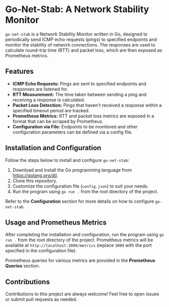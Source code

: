 # Go-Net-Stab: A Network Stability Monitor

`go-net-stab` is a Network Stability Monitor written in Go, designed to periodically send ICMP echo requests (pings) to specified endpoints and monitor the stability of network connections. The responses are used to calculate round-trip time (RTT) and packet loss, which are then exposed as Prometheus metrics.

## Features

- **ICMP Echo Requests:** Pings are sent to specified endpoints and responses are listened for.
- **RTT Measurement:** The time taken between sending a ping and receiving a response is calculated.
- **Packet Loss Detection:** Pings that haven't received a response within a specified timeout period are tracked.
- **Prometheus Metrics:** RTT and packet loss metrics are exposed in a format that can be scraped by Prometheus.
- **Configuration via File:** Endpoints to be monitored and other configuration parameters can be defined via a config file.

## Installation and Configuration

Follow the steps below to install and configure `go-net-stab`:

1. Download and install the Go programming language from https://golang.org/dl/.
2. Clone this repository.
3. Customize the configuration file (`config.json`) to suit your needs.
4. Run the program using `go run .` from the root directory of the project.

Refer to the **Configuration** section for more details on how to configure `go-net-stab`.

## Usage and Prometheus Metrics

After completing the installation and configuration, run the program using `go run .` from the root directory of the project. Prometheus metrics will be available at `http://localhost:3009/metrics` (replace `3009` with the port specified in the configuration file).

Prometheus queries for various metrics are provided in the **Prometheus Queries** section.

## Contributions

Contributions to this project are always welcome! Feel free to open issues or submit pull requests as needed.

